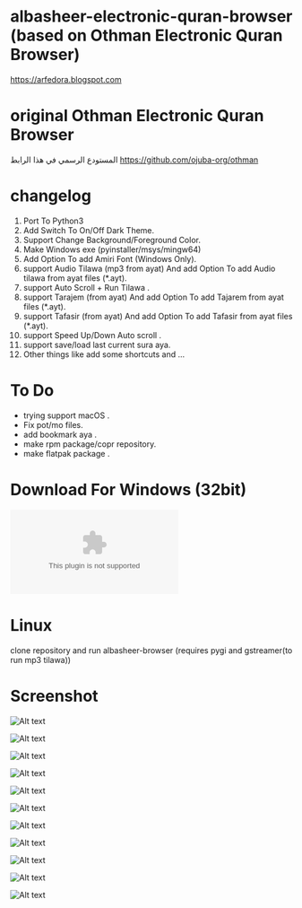# albasheer-electronic-quran-browser (based on  Othman Electronic Quran Browser)

https://arfedora.blogspot.com


# original Othman Electronic Quran Browser
المستودع الرسمي في هذا الرابط
https://github.com/ojuba-org/othman


# changelog 
  1.  Port To Python3
  2.  Add Switch To On/Off Dark Theme.
  3.  Support Change Background/Foreground Color.
  4.  Make Windows exe (pyinstaller/msys/mingw64)
  5.  Add Option To add Amiri Font (Windows Only).
  6.  support Audio Tilawa (mp3 from ayat) And add Option To add Audio tilawa from ayat files (*.ayt).
  7.  support Auto Scroll + Run Tilawa  .
  8.  support Tarajem (from ayat) And add Option To add Tajarem  from ayat files (*.ayt). 
  9.  support Tafasir (from ayat) And add Option To add Tafasir  from ayat files (*.ayt).
  10. support Speed Up/Down Auto scroll .
  11. support save/load last current sura aya.
  12. Other things like add some shortcuts and ...
  
# To Do 
 * trying support macOS .
 * Fix pot/mo files.
 * add bookmark aya .
 * make rpm package/copr repository.
 * make flatpak package .
 
# Download For Windows (32bit)

![Download](https://github.com/yucefsourani/albasheer-electronic-quran-browser/releases/download/main/albasheer-setup.exe "Screenshot")


# Linux 

clone repository and run albasheer-browser (requires pygi and gstreamer(to run mp3 tilawa))

# Screenshot
![Alt text](https://raw.githubusercontent.com/yucefsourani/albasheer-electronic-quran-browser/main/Screenshot1.png "Screenshot")

![Alt text](https://raw.githubusercontent.com/yucefsourani/albasheer-electronic-quran-browser/main/Screenshot2.png "Screenshot")

![Alt text](https://raw.githubusercontent.com/yucefsourani/albasheer-electronic-quran-browser/main/Screenshot3.png "Screenshot")

![Alt text](https://raw.githubusercontent.com/yucefsourani/albasheer-electronic-quran-browser/main/Screenshot4.png "Screenshot")

![Alt text](https://raw.githubusercontent.com/yucefsourani/albasheer-electronic-quran-browser/main/Screenshot5.png "Screenshot")

![Alt text](https://raw.githubusercontent.com/yucefsourani/albasheer-electronic-quran-browser/main/Screenshot6.png "Screenshot")

![Alt text](https://raw.githubusercontent.com/yucefsourani/albasheer-electronic-quran-browser/main/Screenshot7.png "Screenshot")

![Alt text](https://raw.githubusercontent.com/yucefsourani/albasheer-electronic-quran-browser/main/Screenshot8.png "Screenshot")

![Alt text](https://raw.githubusercontent.com/yucefsourani/albasheer-electronic-quran-browser/main/Screenshot9.png "Screenshot")

![Alt text](https://raw.githubusercontent.com/yucefsourani/albasheer-electronic-quran-browser/main/Screenshot10.png "Screenshot")

![Alt text](https://raw.githubusercontent.com/yucefsourani/albasheer-electronic-quran-browser/main/Screenshot11.png "Screenshot")






